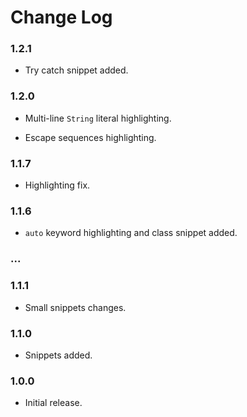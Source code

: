 # Change Log

### 1.2.1

- Try catch snippet added.

### 1.2.0

- Multi-line `String` literal highlighting.

- Escape sequences highlighting.

### 1.1.7

- Highlighting fix.

### 1.1.6

- `auto` keyword highlighting and class snippet added.

### ...


### 1.1.1

- Small snippets changes.

### 1.1.0

- Snippets added.

### 1.0.0

- Initial release.